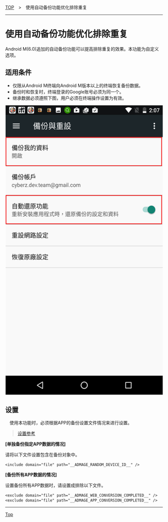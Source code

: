 [TOP](../../README.md)　>　使用自动备份功能优化排除重复

---

# 使用自动备份功能优化排除重复

Android M(6.0)追加的自动备份功能可以提高排除重复的效果。本功能为自定义选项。

## 适用条件

* 仅限从Android M终端向Android M版本以上的终端恢复备份数据。
* 备份时和恢复时，终端登录的Google账号必须为同一个。
* 继承数据必须遵照下图，用户必须在终端操作设置为有效。

![设置画面](./img01.png)

## 设置

　使用本功能时，必须根据APP的备份设置文件情况来进行设置。

> [设置参考](https://developer.android.com/training/backup/autosyncapi.html)

**[单独备份指定APP数据的情况]**

  请将以下文件设置包含在备份对象中。

```
<include domain="file" path="__ADMAGE_RANDOM_DEVICE_ID__" />
```

**[备份所有APP数据的情况]**

  设置备份所有APP数据时，请设置成排除以下文件。

```
<exclude domain="file" path="__ADMAGE_WEB_CONVERSION_COMPLETED__" />
<exclude domain="file" path="__ADMAGE_APP_CONVERSION_COMPLETED__" />
```

---
[Top](../../README.md)
